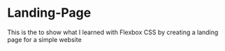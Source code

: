 # Landing-Page
This is the to show what I learned with Flexbox CSS by creating a landing page for a simple website 
